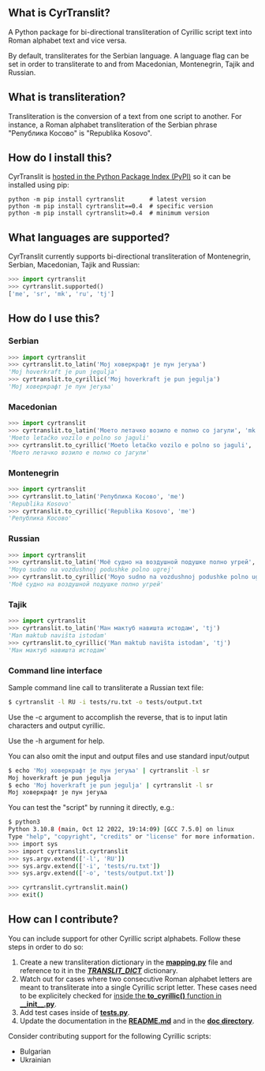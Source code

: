 ## What is CyrTranslit?
A Python package for bi-directional transliteration of Cyrillic script text into Roman alphabet text and vice versa.

By default, transliterates for the Serbian language. A language flag can be set in order to transliterate to and from Macedonian, Montenegrin, Tajik and Russian.

## What is transliteration?
Transliteration is the conversion of a text from one script to another. For instance, a Roman alphabet transliteration of the Serbian phrase "Република Косово" is "Republika Kosovo".

## How do I install this?
CyrTranslit is [hosted in the Python Package Index (PyPI)](https://pypi.python.org/pypi/cyrtranslit) so it can be installed using pip:
```
python -m pip install cyrtranslit		# latest version
python -m pip install cyrtranslit==0.4	# specific version
python -m pip install cyrtranslit>=0.4	# minimum version
```

## What languages are supported?
CyrTranslit currently supports bi-directional transliteration of Montenegrin, Serbian, Macedonian, Tajik and Russian:
```python
>>> import cyrtranslit
>>> cyrtranslit.supported()
['me', 'sr', 'mk', 'ru', 'tj']
```
## How do I use this? 
### Serbian
```python
>>> import cyrtranslit
>>> cyrtranslit.to_latin('Мој ховеркрафт је пун јегуља')
'Moj hoverkraft je pun jegulja'
>>> cyrtranslit.to_cyrillic('Moj hoverkraft je pun jegulja')
'Мој ховеркрафт је пун јегуља'
```
### Macedonian
```python
>>> import cyrtranslit
>>> cyrtranslit.to_latin('Моето летачко возило е полно со јагули', 'mk')
'Moeto letačko vozilo e polno so jaguli'
>>> cyrtranslit.to_cyrillic('Moeto letačko vozilo e polno so jaguli', 'mk')
'Моето летачко возило е полно со јагули'
```
### Montenegrin
```python
>>> import cyrtranslit
>>> cyrtranslit.to_latin('Република Косово', 'me')
'Republika Kosovo'
>>> cyrtranslit.to_cyrillic('Republika Kosovo', 'me')
'Република Косово'
```
### Russian
```python
>>> import cyrtranslit
>>> cyrtranslit.to_latin('Моё судно на воздушной подушке полно угрей', 'ru')
'Moyo sudno na vozdushnoj podushke polno ugrej'
>>> cyrtranslit.to_cyrillic('Moyo sudno na vozdushnoj podushke polno ugrej', 'ru')
'Моё судно на воздушной подушке полно угрей'
```

### Tajik
```python
>>> import cyrtranslit
>>> cyrtranslit.to_latin('Ман мактуб навишта истодам', 'tj')
'Man maktub navišta istodam'
>>> cyrtranslit.to_cyrillic('Man maktub navišta istodam', 'tj')
'Ман мактуб навишта истодам'
```

### Command line interface
Sample command line call to transliterate a Russian text file:
```bash
$ cyrtranslit -l RU -i tests/ru.txt -o tests/output.txt
```

Use the -c argument to accomplish the reverse, that is to input latin characters and output cyrillic.

Use the -h argument for help.

You can also omit the input and output files and use standard input/output
```bash
$ echo 'Мој ховеркрафт је пун јегуља' | cyrtranslit -l sr
Moj hoverkraft je pun jegulja
$ echo 'Moj hoverkraft je pun jegulja' | cyrtranslit -l sr
Мој ховеркрафт је пун јегуља
```

You can test the "script" by running it directly, e.g.:
```bash
$ python3
Python 3.10.8 (main, Oct 12 2022, 19:14:09) [GCC 7.5.0] on linux
Type "help", "copyright", "credits" or "license" for more information.
>>> import sys
>>> import cyrtranslit.cyrtranslit
>>> sys.argv.extend(['-l', 'RU'])
>>> sys.argv.extend(['-i', 'tests/ru.txt'])
>>> sys.argv.extend(['-o', 'tests/output.txt'])

>>> cyrtranslit.cyrtranslit.main()
>>> exit()
```


## How can I contribute?
You can include support for other Cyrillic script alphabets. Follow these steps in order to do so:

1. Create a new transliteration dictionary in the **[mapping.py](https://github.com/opendatakosovo/cyrillic-transliteration/blob/master/cyrtranslit/mapping.py)** file and reference to it in the _**[TRANSLIT\_DICT](https://github.com/opendatakosovo/cyrillic-transliteration/blob/master/cyrtranslit/mapping.py#L138-L155)**_ dictionary.
2. Watch out for cases where two consecutive Roman alphabet letters are meant to transliterate into a single Cyrillic script letter. These cases need to be explicitely checked for [inside the **to_cyrillic()** function in **\_\_init\_\_.py**](https://github.com/opendatakosovo/cyrillic-transliteration/blob/master/cyrtranslit/__init__.py#L95-L118).
3. Add test cases inside of **[tests.py](https://github.com/opendatakosovo/cyrillic-transliteration/blob/master/tests.py)**.
4. Update the documentation in the **[README.md](https://github.com/opendatakosovo/cyrillic-transliteration/blob/master/README.md)** and in the **[doc directory](https://github.com/opendatakosovo/cyrillic-transliteration/blob/master/doc)**. 

Consider contributing support for the following Cyrillic scripts:
- Bulgarian
- Ukrainian
